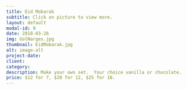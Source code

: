 ```yaml
---
title: Eid Mobarak
subtitle: Click on picture to view more.
layout: default
modal-id: 9
date: 2018-03-26
img: GolNarges.jpg
thumbnail: EidMobarak.jpg
alt: image-alt
project-date: 
client: 
category: 
description: Make your own set.  Your choice vanilla or chocolate. 
price: $12 for 7, $20 for 12, $25 for 16.
---
```

